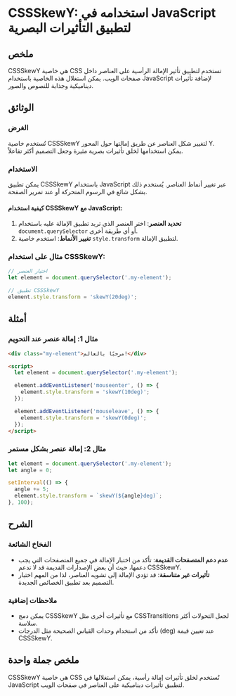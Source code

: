 <!--
Meta Description: # CSSSkewY: استخدامه في JavaScript لتطبيق التأثيرات البصرية ## ملخص CSSSkewY هي خاصية CSS تستخدم لتطبيق تأثير الإمالة الرأسية على العناصر داخل صفحات ا...
Meta Keywords: element, cssskewy, javascript, تأثيرات, الإمالة
-->

# CSSSkewY: استخدامه في JavaScript لتطبيق التأثيرات البصرية

## ملخص
CSSSkewY هي خاصية CSS تستخدم لتطبيق تأثير الإمالة الرأسية على العناصر داخل صفحات الويب. يمكن استغلال هذه الخاصية باستخدام JavaScript لإضافة تأثيرات ديناميكية وجذابة للنصوص والصور.

## الوثائق
### الغرض
تُستخدم خاصية CSSSkewY لتغيير شكل العناصر عن طريق إمالتها حول المحور Y. يمكن استخدامها لخلق تأثيرات بصرية مثيرة وجعل التصميم أكثر تفاعلاً.

### الاستخدام
يمكن تطبيق CSSSkewY باستخدام JavaScript عبر تغيير أنماط العناصر. يُستخدم ذلك بشكل شائع في الرسوم المتحركة أو عند تمرير الصفحة.

#### كيفية استخدام CSSSkewY مع JavaScript:
1. **تحديد العنصر**: اختر العنصر الذي تريد تطبيق الإمالة عليه باستخدام `document.querySelector` أو أي طريقة أخرى.
2. **تغيير الأنماط**: استخدم خاصية `style.transform` لتطبيق الإمالة.

### مثال على استخدام CSSSkewY:
```javascript
// اختيار العنصر
let element = document.querySelector('.my-element');

// تطبيق CSSSkewY
element.style.transform = 'skewY(20deg)';
```

## أمثلة
### مثال 1: إمالة عنصر عند التحويم
```html
<div class="my-element">مرحبًا بالعالم!</div>

<script>
  let element = document.querySelector('.my-element');

  element.addEventListener('mouseenter', () => {
    element.style.transform = 'skewY(10deg)';
  });

  element.addEventListener('mouseleave', () => {
    element.style.transform = 'skewY(0deg)';
  });
</script>
```

### مثال 2: إمالة عنصر بشكل مستمر
```javascript
let element = document.querySelector('.my-element');
let angle = 0;

setInterval(() => {
  angle += 5; 
  element.style.transform = `skewY(${angle}deg)`;
}, 100);
```

## الشرح
### الفخاخ الشائعة
- **عدم دعم المتصفحات القديمة**: تأكد من اختبار الإمالة في جميع المتصفحات التي يجب دعمها، حيث أن بعض الإصدارات القديمة قد لا تدعم CSSSkewY.
- **تأثيرات غير متناسقة**: قد تؤدي الإمالة إلى تشويه العناصر، لذا من المهم اختبار التصميم بعد تطبيق الخصائص الجديدة.

### ملاحظات إضافية
- يمكن دمج CSSSkewY مع تأثيرات أخرى مثل CSSTransitions لجعل التحولات أكثر سلاسة.
- تأكد من استخدام وحدات القياس الصحيحة مثل الدرجات (deg) عند تعيين قيمة CSSSkewY.

## ملخص جملة واحدة
CSSSkewY هي خاصية CSS تُستخدم لخلق تأثيرات إمالة رأسية، يمكن استغلالها في JavaScript لتطبيق تأثيرات ديناميكية على العناصر في صفحات الويب.